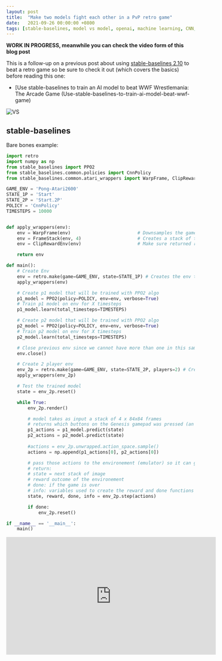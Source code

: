```yaml
---
layout: post
title:  "Make two models fight each other in a PvP retro game"
date:   2021-09-26 00:00:00 +0800
tags: [stable-baselines, model vs model, openai, machine learning, CNN, MLP]
---
```


**WORK IN PROGRESS, meanwhile you can check the video form of this blog post**

This is a follow-up on a previous post about using [stable-baselines 2.10](https://github.com/hill-a/stable-baselines) to beat a retro game so be sure to check it out (which covers the basics) before reading this one:
*   [Use stable-baselines to train an AI model to beat WWF Wrestlemania: The Arcade Game (Use-stable-baselines-to-train-ai-model-beat-wwf-game)

![VS](https://github.com/MatPoliquin/retro-scripts/blob/main/vs_screenshot.png)


## stable-baselines
Bare bones example:
```python
import retro
import numpy as np
from stable_baselines import PPO2
from stable_baselines.common.policies import CnnPolicy
from stable_baselines.common.atari_wrappers import WarpFrame, ClipRewardEnv, FrameStack

GAME_ENV = 'Pong-Atari2600'
STATE_1P = 'Start'
STATE_2P = 'Start.2P'
POLICY = 'CnnPolicy'
TIMESTEPS = 10000


def apply_wrappers(env):
    env = WarpFrame(env)                         # Downsamples the game frame buffer to 84x84 greyscale pixel
    env = FrameStack(env, 4)                     # Creates a stack of the last 4 frames to encode velocity
    env = ClipRewardEnv(env)                     # Make sure returned reward from env is not out of bounds

    return env

def main():
    # Create Env
    env = retro.make(game=GAME_ENV, state=STATE_1P) # Creates the env that contains the genesis emulator
    apply_wrappers(env)

    # Create p1 model that will be trained with PPO2 algo
    p1_model = PPO2(policy=POLICY, env=env, verbose=True)
    # Train p1 model on env for X timesteps
    p1_model.learn(total_timesteps=TIMESTEPS)

    # Create p2 model that will be trained with PPO2 algo
    p2_model = PPO2(policy=POLICY, env=env, verbose=True)
    # Train p2 model on env for X timesteps
    p2_model.learn(total_timesteps=TIMESTEPS)

    # Close previous env since we cannot have more than one in this same process
    env.close()

    # Create 2 player env
    env_2p = retro.make(game=GAME_ENV, state=STATE_2P, players=2) # Creates the env that contains the genesis emulator
    apply_wrappers(env_2p)

    # Test the trained model
    state = env_2p.reset()

    while True:
        env_2p.render()

        # model takes as input a stack of 4 x 84x84 frames
        # returns which buttons on the Genesis gamepad was pressed (an array of 12 bools)
        p1_actions = p1_model.predict(state)
        p2_actions = p2_model.predict(state)
        
        #actions = env_2p.unwrapped.action_space.sample()
        actions = np.append(p1_actions[0], p2_actions[0])

        # pass those actions to the environement (emulator) so it can generate the next frame
        # return:
        # state = next stack of image
        # reward outcome of the environement
        # done: if the game is over
        # info: variables used to create the reward and done functions (for debugging)
        state, reward, done, info = env_2p.step(actions)

        if done:
            env_2p.reset()

if __name__ == '__main__':
    main()
```


<iframe width="560" height="315" src="https://www.youtube.com/embed/rq0VWBVRUWk" title="YouTube video player" frameborder="0" allow="accelerometer; autoplay; clipboard-write; encrypted-media; gyroscope; picture-in-picture" allowfullscreen></iframe>